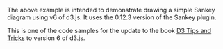The above example is intended to demonstrate drawing a simple Sankey diagram using v6 of d3.js. It uses the 0.12.3 version of the Sankey plugin.

This is one of the code samples for the update to the book [D3 Tips and Tricks](https://leanpub.com/d3-t-and-t-v6) to version 6 of d3.js.
